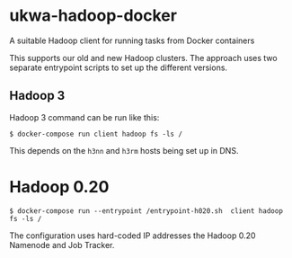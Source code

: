 # ukwa-hadoop-docker
A suitable Hadoop client for running tasks from Docker containers

This supports our old and new Hadoop clusters.  The approach uses two separate entrypoint scripts to set up the different versions.

## Hadoop 3

Hadoop 3 command can be run like this:

```
$ docker-compose run client hadoop fs -ls /
```

This depends on the  `h3nn` and `h3rm` hosts being set up in DNS.

# Hadoop 0.20

```
$ docker-compose run --entrypoint /entrypoint-h020.sh  client hadoop fs -ls /
```

The configuration uses hard-coded IP addresses the Hadoop 0.20 Namenode and Job Tracker.